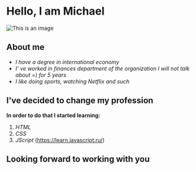 # Hello, I am Michael
![This is an image](https://upload.wikimedia.org/wikipedia/commons/thumb/3/3a/Cat03.jpg/300px-Cat03.jpg)
## About me
* *I have a degree in international economy*
* *I' ve worked in finances department of the organization I will not talk about =) for 5 years*
* *I like doing sports, watching Netflix and such*

## I've decided to change my profession 

**In order to do that I started learning:**
1. *HTML*
2. *CSS* 
3. *JScript* (https://learn.javascript.ru/)

## **Looking forward to working with you**
